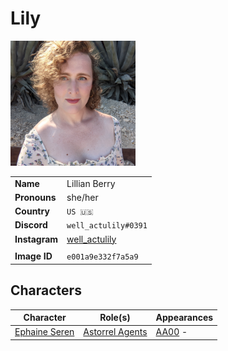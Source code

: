 # Lily

<img src="https://raw.githubusercontent.com/jesskelsall/astarus-images/main/players/e001a9e332f7a5a9.png" height="200" />

|||
| --- | --- |
| **Name** | Lillian Berry | player.3
| **Pronouns** | she/her |
| **Country** | `US 🇺🇸` |
| **Discord** | `well_actulily#0391` |
| **Instagram** | [well_actulily](https://www.instagram.com/well_actulily/) |
||
| **Image ID** | `e001a9e332f7a5a9` |

## Characters

| Character | Role(s) | Appearances |
| --- | --- | --- |
| [Ephaine Seren](../characters/ephaine-seren.md) | [Astorrel Agents](../campaigns/C2-astorrel-agents.md) | [AA00](../sessions/completed/AA00.md) - |
